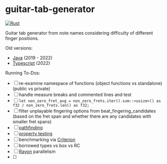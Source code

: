 # guitar-tab-generator

[![Rust](https://github.com/noahbaculi/guitar-tab-generator/actions/workflows/rust.yml/badge.svg)](https://github.com/noahbaculi/guitar-tab-generator/actions/workflows/rust.yml)

Guitar tab generator from note names considering difficulty of different finger positions.

Old versions:

- [Java](https://github.com/noahbaculi/guitar-tab-generator_java) (2019 - 2022)
- [Typescript](https://github.com/noahbaculi/guitar-tab-generator_typescript) (2022)

Running To-Dos:

- [ ] re-examine namespace of functions (object functions vs standalone) (public vs private)
- [ ] handle measure breaks and commented lines and test
- [ ] `let non_zero_fret_avg = non_zero_frets.iter().sum::<usize>() as f32 / non_zero_frets.len() as f32;`
- [ ] filter unplayable fingering options from beat_fingering_candidates (based on the fret span and whether there are any candidates with smaller fret spans)
- [ ] [pathfinding](https://docs.rs/pathfinding/latest/pathfinding/)
- [ ] [property testing](https://altsysrq.github.io/proptest-book/)
- [ ] benchmarking via [Criterion](https://crates.io/crates/criterion)
- [ ] borrowed types vs box vs RC
- [ ] [Rayon](https://docs.rs/rayon/latest/rayon/#how-to-use-rayon) parallelism
- [ ] 
